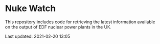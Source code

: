 # Nuke Watch

This repository includes code for retrieving the latest information available on the output of EDF nuclear power plants in the UK.

Last updated: 2021-02-20 13:05